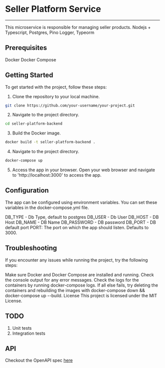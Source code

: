 # Seller Platform Service
---

This microservice is responsible for managing seller products.
Nodejs + Typescript, Postgres, Pino Logger, Typeorm

## Prerequisites
Docker
Docker Compose

## Getting Started
To get started with the project, follow these steps:

1. Clone the repository to your local machine.

```bash
git clone https://github.com/your-username/your-project.git
```

2. Navigate to the project directory.

```bash
cd seller-platform-backend
```

3. Build the Docker image.

```bash
docker build -t seller-platform-backend .
```

4. Navigate to the project directory.

```bash
docker-compose up
```

5. Access the app in your browser.
   Open your web browser and navigate to
   'http://localhost:3000' to access the app.

## Configuration
The app can be configured using environment variables. You can set these variables in the docker-compose.yml file.

DB_TYPE - Db Type, default to postgres
DB_USER - Db User
DB_HOST - DB Host
DB_NAME - DB Name
DB_PASSWORD - DB password
DB_PORT - DB default port
PORT: The port on which the app should listen. Defaults to 3000.

## Troubleshooting
If you encounter any issues while running the project, try the following steps:

Make sure Docker and Docker Compose are installed and running.
Check the console output for any error messages.
Check the logs for the containers by running docker-compose logs.
If all else fails, try deleting the containers and rebuilding the images with docker-compose down && docker-compose up --build.
License
This project is licensed under the MIT License.


## TODO
1. Unit tests
1. Integration tests

## API
Checkout the OpenAPI spec [here](/openapi.yaml)
